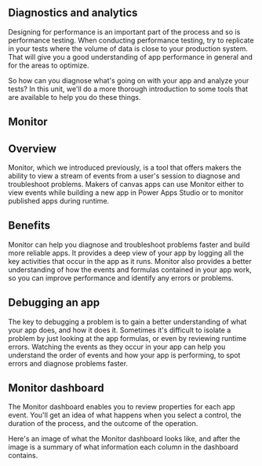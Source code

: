 ## Diagnostics and analytics

Designing for performance is an important part of the process and so is performance testing. When conducting performance testing, try to replicate in your tests where the volume of data is close to your production system. That will give you a good understanding of app performance in general and for the areas to optimize.

So how can you diagnose what's going on with your app and analyze your tests? In this unit, we'll do a more thorough introduction to some tools that are available to help you do these things.

## Monitor
## Overview
Monitor, which we introduced previously, is a tool that offers makers the ability to view a stream of events from a user's session to diagnose and troubleshoot problems. Makers of canvas apps can use Monitor either to view events while building a new app in Power Apps Studio or to monitor published apps during runtime.

## Benefits
Monitor can help you diagnose and troubleshoot problems faster and build more reliable apps. It provides a deep view of your app by logging all the key activities that occur in the app as it runs. Monitor also provides a better understanding of how the events and formulas contained in your app work, so you can improve performance and identify any errors or problems.

## Debugging an app
The key to debugging a problem is to gain a better understanding of what your app does, and how it does it. Sometimes it's difficult to isolate a problem by just looking at the app formulas, or even by reviewing runtime errors. Watching the events as they occur in your app can help you understand the order of events and how your app is performing, to spot errors and diagnose problems faster.

## Monitor dashboard
The Monitor dashboard enables you to review properties for each app event. You'll get an idea of what happens when you select a control, the duration of the process, and the outcome of the operation.

Here's an image of what the Monitor dashboard looks like, and after the image is a summary of what information each column in the dashboard contains.
